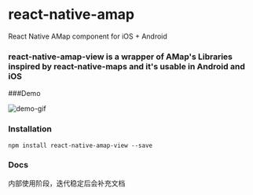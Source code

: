 # react-native-amap
React Native AMap component for iOS + Android

### react-native-amap-view is a wrapper of AMap's Libraries inspired by react-native-maps and it's usable in Android and iOS

###Demo

![demo-gif](https://raw.githubusercontent.com/dianwoba/react-native-amap/master/doc/assets/demo.gif)

### Installation

`npm install react-native-amap-view --save`

### Docs

内部使用阶段，迭代稳定后会补充文档
